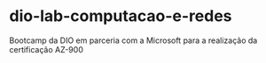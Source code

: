 # dio-lab-computacao-e-redes
Bootcamp da DIO em parceria com a Microsoft para a realização da certificação AZ-900
